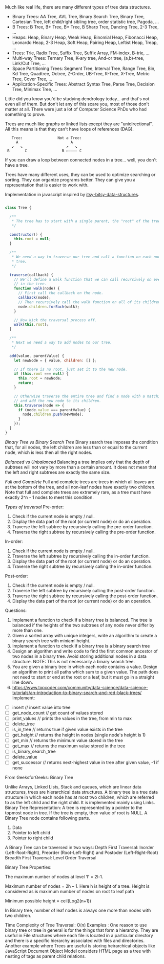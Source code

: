 Much like real life, there are many different types of tree data structures.
- Binary Trees:
  AA Tree, AVL Tree, Binary Search Tree, Binary Tree, Cartesian Tree,
  left child/right sibling tree, order statistic tree, Pagoda, ...
- B Trees:
  B Tree, B+ Tree, B* Tree, B Sharp Tree, Dancing Tree, 2-3 Tree, ...
- Heaps:
  Heap, Binary Heap, Weak Heap, Binomial Heap, Fibonacci Heap, Leonardo
  Heap, 2-3 Heap, Soft Heap, Pairing Heap, Leftist Heap, Treap, ...
- Trees:
  Trie, Radix Tree, Suffix Tree, Suffix Array, FM-index, B-trie, ...
- Multi-way Trees:
  Ternary Tree, K-ary tree, And-or tree, (a,b)-tree, Link/Cut Tree, ...
- Space Partitioning Trees:
  Segment Tree, Interval Tree, Range Tree, Bin, Kd Tree, Quadtree,
  Octree, Z-Order, UB-Tree, R-Tree, X-Tree, Metric Tree, Cover Tree, ...
- Application-Specific Trees:
  Abstract Syntax Tree, Parse Tree, Decision Tree, Minimax Tree, ...

Little did you know you'd be studying dendrology today... and that's not even
all of them. But don't let any of this scare you, most of those don't matter
at all. There were just a lot of Computer Science PhDs who had something to
prove.

Trees are much like graphs or linked lists except they are "unidirectional".
All this means is that they can't have loops of references (DAG).

       Tree:                Not a Tree:
         A                        A
       ↙   ↘                    ↗   ↘
     B       C                B ←–––– C

If you can draw a loop between connected nodes in a tree... well, you don't
have a tree.

Trees have many different uses, they can be used to optimize searching or
sorting. They can organize programs better. They can give you a
representation that is easier to work with.

Implementation in javascript inspired by [itsy-bitsy-data-structures](https://github.com/thejameskyle/itsy-bitsy-data-structures).

```javascript

class Tree {

  /**
   * The tree has to start with a single parent, the "root" of the tree.
   */

  constructor() {
    this.root = null;
  }

  /**
   * We need a way to traverse our tree and call a function on each node in the
   * tree.
   */

  traverse(callback) {
    // We'll define a walk function that we can call recursively on every node
    // in the tree.
    function walk(node) {
      // First call the callback on the node.
      callback(node);
      // Then recursively call the walk function on all of its children.
      node.children.forEach(walk);
    }

    // Now kick the traversal process off.
    walk(this.root);
  }

  /**
   * Next we need a way to add nodes to our tree.
   */

  add(value, parentValue) {
    let newNode = { value, children: [] };

    // If there is no root, just set it to the new node.
    if (this.root === null) {
      this.root = newNode;
      return;
    }

    // Otherwise traverse the entire tree and find a node with a matching value
    // and add the new node to its children.
    this.traverse(node => {
      if (node.value === parentValue) {
        node.children.push(newNode);
      }
    });
  }
}
```

*Binary Tree vs Binary Search Tree*
Binary search tree imposes the condition that, for all nodes, the left children are less than or equal to the current node, which is less then all the right nodes.

*Balanced vs Unbalanced*
Balancing a tree implies only that the depth of subtrees will not vary by more than a certain amount. It does not mean that the left and right subtrees are exactly the same size.

*Full and Complete*
Full and complete trees are trees in which all leaves are at the bottom of the tree, and all non-leaf nodes have exactly two children. Note that full and complete trees are extremely rare, as a tree must have exactly 2^n - 1 nodes to meet this condition.

*Types of traversal*
Pre-order:
1. Check if the current node is empty / null.
2. Display the data part of the root (or current node) or do an operation.
3. Traverse the left subtree by recursively calling the pre-order function.
4. Traverse the right subtree by recursively calling the pre-order function.

In-order:
1. Check if the current node is empty / null.
2. Traverse the left subtree by recursively calling the in-order function.
3. Display the data part of the root (or current node) or do an operation.
4. Traverse the right subtree by recursively calling the in-order function.

Post-order:
1. Check if the current node is empty / null.
2. Traverse the left subtree by recursively calling the post-order function.
3. Traverse the right subtree by recursively calling the post-order function.
4. Display the data part of the root (or current node) or do an operation.

Questions:
1. Implement a function to check if a binary tree is balanced. The tree is balanced if the heights of the two subtrees of any node never differ by more than one.
2. Given a sorted array with unique integers, write an algorithm to create a binary search tree with miniaml height.
3. Implement a function to check if a binary tree is a binary search tree
4. Design an algorithm and write code to find the first common ancestor of two nodes in a binary tree. Avoid storing additional nodes in a data structure. NOTE: This is not necessarily a binary search tree.
5. You are given a binary tree in which each node contains a value. Design an algorithm to print all paths which sum to a given value. The path does not need to start or end at the root or a leaf, but it must go in a straight line down.
6. https://www.topcoder.com/community/data-science/data-science-tutorials/an-introduction-to-binary-search-and-red-black-trees/
Implement:
- [ ] insert    // insert value into tree
- [ ] get_node_count // get count of values stored
- [ ] print_values // prints the values in the tree, from min to max
- [ ] delete_tree
- [ ] is_in_tree // returns true if given value exists in the tree
- [ ] get_height // returns the height in nodes (single node's height is 1)
- [ ] get_min   // returns the minimum value stored in the tree
- [ ] get_max   // returns the maximum value stored in the tree
- [ ] is_binary_search_tree
- [ ] delete_value
- [ ] get_successor // returns next-highest value in tree after given value, -1 if none

From GeeksforGeeks:
Binary Tree

Unlike Arrays, Linked Lists, Stack and queues, which are linear data structures, trees are hierarchical data structures.
A binary tree is a tree data structure in which each node has at most two children, which are referred to as the left child and the right child. It is implemented mainly using Links.
Binary Tree Representation: A tree is represented by a pointer to the topmost node in tree. If the tree is empty, then value of root is NULL. A Binary Tree node contains following parts.
1. Data
2. Pointer to left child
3. Pointer to right child

A Binary Tree can be traversed in two ways:
Depth First Traversal: Inorder (Left-Root-Right), Preorder (Root-Left-Right) and Postoder (Left-Right-Root)
Breadth First Traversal: Level Order Traversal

Binary Tree Properties:

The maximum number of nodes at level ‘l’ = 2l-1.

Maximum number of nodes = 2h – 1.
Here h is height of a tree. Height is considered 
as is maximum number of nodes on root to leaf path

Minimum possible height =  ceil(Log2(n+1))   

In Binary tree, number of leaf nodes is always one 
more than nodes with two children.

Time Complexity of Tree Traversal: O(n)
Examples : One reason to use binary tree or tree in general is for the things that form a hierarchy. They are useful in File structures where each file is located in a particular directory and there is a specific hierarchy associated with files and directories. Another example where Trees are useful is storing heirarchical objects like JavaScript Document Object Model considers HTML page as a tree with nesting of tags as parent child relations.
